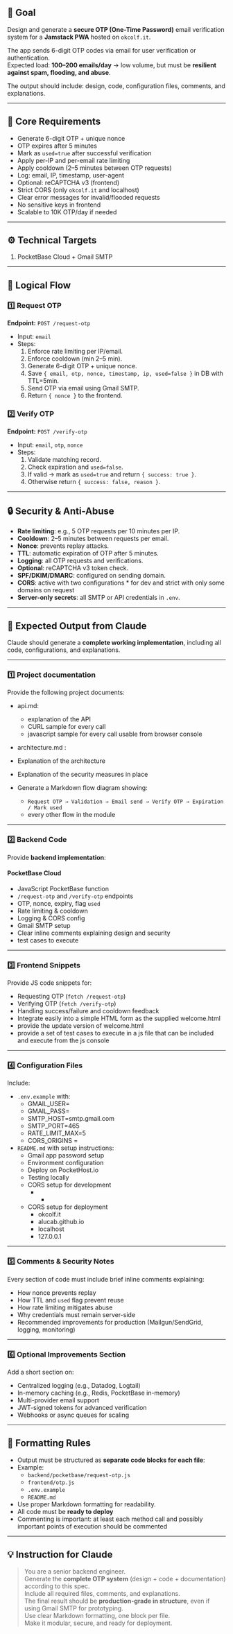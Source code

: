 ## 🎯 Goal

Design and generate a **secure OTP (One-Time Password)** email verification system for a **Jamstack PWA** hosted on `okcolf.it`.

The app sends 6-digit OTP codes via email for user verification or authentication.  
Expected load: **100–200 emails/day** → low volume, but must be **resilient against spam, flooding, and abuse**.

The output should include: design, code, configuration files, comments, and explanations.

---

## 🧠 Core Requirements

- Generate 6-digit OTP + unique nonce
- OTP expires after 5 minutes
- Mark as `used=true` after successful verification
- Apply per-IP and per-email rate limiting
- Apply cooldown (2–5 minutes between OTP requests)
- Log: email, IP, timestamp, user-agent
- Optional: reCAPTCHA v3 (frontend)
- Strict CORS (only `okcolf.it` and localhost)
- Clear error messages for invalid/flooded requests
- No sensitive keys in frontend
- Scalable to 10K OTP/day if needed

---

## ⚙️ Technical Targets

1. PocketBase Cloud + Gmail SMTP  

---

## 🧩 Logical Flow

### 1️⃣ Request OTP

**Endpoint:** `POST /request-otp`

- Input: `email`
- Steps:
  1. Enforce rate limiting per IP/email.
  2. Enforce cooldown (min 2–5 min).
  3. Generate 6-digit OTP + unique nonce.
  4. Save `{ email, otp, nonce, timestamp, ip, used=false }` in DB with TTL=5min.
  5. Send OTP via email using Gmail SMTP.
  6. Return `{ nonce }` to the frontend.

### 2️⃣ Verify OTP

**Endpoint:** `POST /verify-otp`

- Input: `email`, `otp`, `nonce`
- Steps:
  1. Validate matching record.
  2. Check expiration and `used=false`.
  3. If valid → mark as `used=true` and return `{ success: true }`.
  4. Otherwise return `{ success: false, reason }`.

---

## 🔒 Security & Anti-Abuse

- **Rate limiting**: e.g., 5 OTP requests per 10 minutes per IP.
- **Cooldown**: 2–5 minutes between requests per email.
- **Nonce**: prevents replay attacks.
- **TTL**: automatic expiration of OTP after 5 minutes.
- **Logging**: all OTP requests and verifications.
- **Optional**: reCAPTCHA v3 token check.
- **SPF/DKIM/DMARC**: configured on sending domain.
- **CORS**: active with two configurations * for dev and strict with only some domains on request
- **Server-only secrets**: all SMTP or API credentials in `.env`.

---

## 🧱 Expected Output from Claude

Claude should generate a **complete working implementation**, including all code, configurations, and explanations.

---

### **1️⃣ Project documentation**

Provide the following project documents:

- api.md:
  - explanation of the API
  - CURL sample for every call
  - javascript sample for every call usable from browser console

- architecture.md :
- Explanation of the architecture
- Explanation of the security measures in place
- Generate a Markdown flow diagram showing:
  - `Request OTP → Validation → Email send → Verify OTP → Expiration / Mark used`
  - every other flow in the module

---

### **2️⃣ Backend Code**

Provide **backend implementation**:

#### PocketBase Cloud

- JavaScript PocketBase function
- `/request-otp` and `/verify-otp` endpoints
- OTP, nonce, expiry, flag `used`
- Rate limiting & cooldown
- Logging & CORS config
- Gmail SMTP setup
- Clear inline comments explaining design and security
- test cases to execute

---

### **3️⃣ Frontend Snippets**

Provide JS code snippets for:

- Requesting OTP (`fetch /request-otp`)
- Verifying OTP (`fetch /verify-otp`)
- Handling success/failure and cooldown feedback
- Integrate easily into a simple HTML form as the supplied welcome.html
- provide the update version of welcome.html
- provide a set of test cases to execute in a js file that can be included and execute from the js console

---

### **4️⃣ Configuration Files**

Include:

- `.env.example` with:
  - GMAIL_USER=
  - GMAIL_PASS=
  - SMTP_HOST=smtp.gmail.com
  - SMTP_PORT=465
  - RATE_LIMIT_MAX=5
  - CORS_ORIGINS =
- `README.md` with setup instructions:
  - Gmail app password setup
  - Environment configuration
  - Deploy on PocketHost.io
  - Testing locally
  - CORS setup for development
    - *
  - CORS setup for deployment
    - okcolf.it
    - alucab.github.io
    - localhost
    - 127.0.0.1

---

### **5️⃣ Comments & Security Notes**

Every section of code must include brief inline comments explaining:

- How nonce prevents replay
- How TTL and `used` flag prevent reuse
- How rate limiting mitigates abuse
- Why credentials must remain server-side
- Recommended improvements for production (Mailgun/SendGrid, logging, monitoring)

---

### **6️⃣ Optional Improvements Section**

Add a short section on:

- Centralized logging (e.g., Datadog, Logtail)
- In-memory caching (e.g., Redis, PocketBase in-memory)
- Multi-provider email support
- JWT-signed tokens for advanced verification
- Webhooks or async queues for scaling

---

## 🧩 Formatting Rules

- Output must be structured as **separate code blocks for each file**:
- Example:
  - `backend/pocketbase/request-otp.js`
  - `frontend/otp.js`
  - `.env.example`
  - `README.md`
- Use proper Markdown formatting for readability.
- All code must be **ready to deploy**
- Commenting is important: at least each method call and possibly important points of execution should be commented

---

## 💡 Instruction for Claude
>
> You are a senior backend engineer.  
> Generate the **complete OTP system** (design + code + documentation) according to this spec.  
> Include all required files, comments, and explanations.  
> The final result should be **production-grade in structure**, even if using Gmail SMTP for prototyping.  
> Use clear Markdown formatting, one block per file.  
> Make it modular, secure, and ready for deployment.